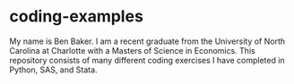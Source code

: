 # coding-examples
My name is Ben Baker. 
I am a recent graduate from the University of North Carolina at Charlotte with a Masters of Science in Economics. 
This repository consists of many different coding exercises I have completed in Python, SAS, and Stata.
